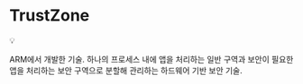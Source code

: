 # TrustZone

<aside>
💡

ARM에서 개발한 기술.
하나의 프로세스 내에 앱을 처리하는 일반 구역과 보안이 필요한 앱을 처리하는 보안 구역으로 분할해 관리하는 하드웨어 기반 보안 기술.

</aside>